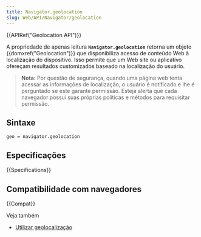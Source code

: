 ```yaml
---
title: Navigator.geolocation
slug: Web/API/Navigator/geolocation
---
```


{{APIRef("Geolocation API")}}

A propriedade de apenas leitura **`Navigator.geolocation`** retorna um objeto {{domxref("Geolocation")}} que disponibiliza acesso de conteúdo Web à localização do dispositivo. Isso permite que um Web site ou aplicativo ofereçam resultados customizados baseado na localização do usuário.

> **Nota:** Por questão de segurança, quando uma página web tenta acessar as informações de localização, o usuário é notificado e lhe é perguntado se este garante permissão. Esteja alerta que cada navegador possui suas próprias políticas e métodos para requisitar permissão.

## Sintaxe

```
geo = navigator.geolocation
```

## Especificações

{{Specifications}}

## Compatibilidade com navegadores

{{Compat}}

Veja também

- [Utilizar geolocalização](/pt-BR/docs/WebAPI/Using_geolocation)
